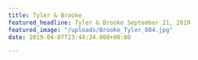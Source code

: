 ```yaml
---
title: Tyler & Brooke
featured_headline: Tyler & Brooke September 21, 2019
featured_image: "/uploads/Brooke_Tyler_084.jpg"
date: 2019-04-07T23:44:34.000+00:00

---
```

